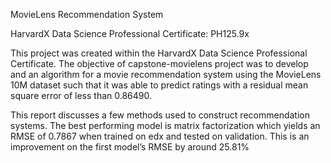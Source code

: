 MovieLens Recommendation System

HarvardX Data Science Professional Certificate: PH125.9x

This project was created within the HarvardX Data Science Professional Certificate. The objective of capstone-movielens project was to develop and an algorithm for a movie recommendation system using the MovieLens 10M dataset such that it was able to predict ratings with a residual mean square error of less than 0.86490.

This report discusses a few methods used to construct recommendation systems. The best performing model is matrix factorization which yields an RMSE of 0.7867 when trained on edx and tested on validation. This is an improvement on the first model’s RMSE by around 25.81%


